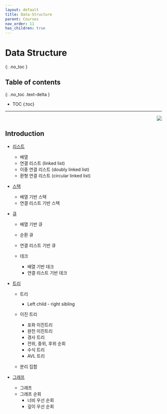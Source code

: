 ```yaml
---
layout: default
title: Data-Structure
parent: Courses
nav_order: 11
has_children: true
---
```


# Data Structure
{: .no_toc }

## Table of contents
{: .no_toc .text-delta }

- TOC
{:toc}

---

<div align="right">
  <a href="https://github.com/kpryu6">
    <img src="https://img.shields.io/badge/github-181717?style=for-the-badge&logo=github&logoColor=white">
  </a>
</div>

## Introduction

- [리스트](https://github.com/boanlab/boanlab.github.io/blob/983f556286b0291107974c2d8fc5c556dc1a5e1d/docs/courses/data-structure/list.md)

  - 배열
  - 연결 리스트 (linked list)
  - 이중 연결 리스트 (doubly linked list)
  - 환형 연결 리스트 (circular linked list)

- [스택](https://github.com/boanlab/boanlab.github.io/blob/983f556286b0291107974c2d8fc5c556dc1a5e1d/docs/courses/data-structure/stack.md)

  - 배열 기반 스택
  - 연결 리스트 기반 스택

- [큐](https://github.com/boanlab/boanlab.github.io/blob/983f556286b0291107974c2d8fc5c556dc1a5e1d/docs/courses/data-structure/queue.md)

  - 배열 기반 큐
  - 순환 큐
  - 연결 리스트 기반 큐

  - 데크
    - 배열 기반 데크
    - 연결 리스트 기반 데크

- [트리](https://github.com/boanlab/boanlab.github.io/blob/983f556286b0291107974c2d8fc5c556dc1a5e1d/docs/courses/data-structure/tree.md)

  - 트리

    - Left child - right sibling

  - 이진 트리

    - 포화 이진트리
    - 완전 이진트리
    - 경사 트리
    - 전위, 중위, 후위 순회
    - 수식 트리
    - AVL 트리

  - 분리 집합

- [그래프](https://github.com/boanlab/boanlab.github.io/blob/983f556286b0291107974c2d8fc5c556dc1a5e1d/docs/courses/data-structure/graph.md)

  - 그래프
  - 그래프 순회
    - 너비 우선 순회
    - 깊이 우선 순회
